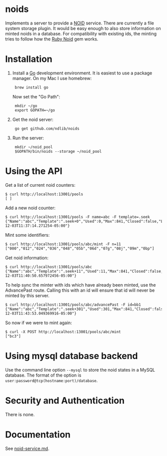 noids
=====

Implements a server to provide a [NOID][] service.
There are currently a file system storage plugin.
It would be easy enough to also store information on minted noids in a database.
For compatibility with existing ids, the minting tries to follow
how the [Ruby Noid][] gem works.

[NOID]: https://wiki.ucop.edu/display/Curation/NOID
[Ruby Noid]: https://github.com/microservices/noid

# Installation

1. Install a [Go][] development environment. It is easiest to use a package manager.
On my Mac I use homebrew:

        brew install go

    Now set the "Go Path":

        mkdir ~/go
        export GOPATH=~/go

[Go]: http://golang.org/

2. Get the noid server:

        go get github.com/ndlib/noids

3. Run the server:

        mkdir ~/noid_pool
        $GOPATH/bin/noids --storage ~/noid_pool

# Using the API

Get a list of current noid counters:

    $ curl http://localhost:13001/pools
    [ ]

Add a new noid counter:

    $ curl http://localhost:13001/pools -F name=abc -F template=.seek
    {"Name":"abc","Template":".seek+0","Used":0,"Max":841,"Closed":false,"LastMint":"2013-12-03T11:37:14.271254-05:00"}

Mint some identifiers:

    $ curl http://localhost:13001/pools/abc/mint -F n=11
    ["000","012","024","036","048","05b","06d","07g","08j","09m","0bp"]

Get noid information:

    $ curl http://localhost:13001/pools/abc
    {"Name":"abc","Template":".seek+11","Used":11,"Max":841,"Closed":false,"LastMint":"2013-12-03T11:40:50.657972456-05:00"}

To help sync the minter with ids which have already been minted, use the AdvancePast route.
Calling this with an id will ensure that id will never be minted by this server.

    $ curl http://localhost:13001/pools/abc/advancePast -F id=bb1
    {"Name":"abc","Template":".seek+301","Used":301,"Max":841,"Closed":false,"LastMint":"2013-12-03T11:43:53.049369916-05:00"}

So now if we were to mint again:

    $ curl -X POST http://localhost:13001/pools/abc/mint
    ["bc3"]

# Using mysql database backend

Use the command line option `--mysql` to store the noid states in a MySQL database.
The format of the option is `user:password@tcp(hostname:port)/database`.

# Security and Authentication

There is none.

# Documentation

See [noid-service.md](noid-service.md).

